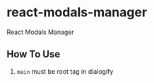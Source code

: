 # react-modals-manager

React Modals Manager

## How To Use

1. `main` must be root tag in dialogify
